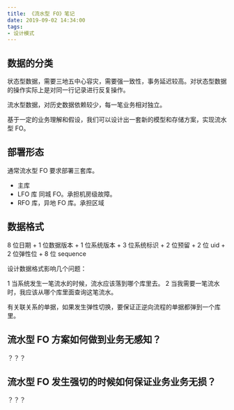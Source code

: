 ```yaml
---
title: 《流水型 FO》笔记
date: 2019-09-02 14:34:00
tags:
- 设计模式
---
```

## 数据的分类

状态型数据，需要三地五中心容灾，需要强一致性，事务延迟较高。对状态型数据的操作实际上是对同一行记录进行反复操作。

流水型数据，对历史数据依赖较少，每一笔业务相对独立。

基于一定的业务理解和假设，我们可以设计出一套新的模型和存储方案，实现流水型 FO。

## 部署形态

通常流水型 FO 要求部署三套库。

- 主库
-  LFO 库 同城 FO。承担机房级故障。
-  RFO 库，异地 FO 库。承担区域

## 数据格式

8 位日期 + 1 位数据版本 + 1 位系统版本 + 3 位系统标识 + 2 位预留 + 2 位 uid + 2 位弹性位 + 8 位 sequence

设计数据格式影响几个问题：

1 当系统发生一笔流水的时候，流水应该落到哪个库里去。
2 当我需要一笔流水时，我应该从哪个库里面查询这笔流水。

有关联关系的单据，如果发生弹性切换，要保证正逆向流程的单据都弹到一个库里。

## 流水型 FO 方案如何做到业务无感知？


？？？

## 流水型 FO 发生强切的时候如何保证业务业务无损？

？？？